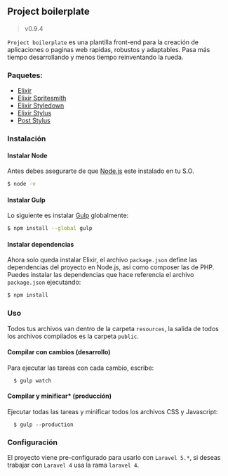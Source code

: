 ## Project boilerplate
>v0.9.4

`Project boilerplate` es una plantilla front-end para la creación de aplicaciones o paginas web rapidas, robustos y adaptables. Pasa más tiempo desarrollando y menos tiempo reinventando la rueda.

### Paquetes:

- [Elixir](http://laravel.com/docs/elixir)
- [Elixir Spritesmith](https://github.com/devfake/laravel-elixir-spritesmith)
- [Elixir Styledown](https://github.com/wochap/laravel-elixir-styledown)
- [Elixir Stylus](https://github.com/JeffreyWay/laravel-elixir-stylus)
- [Post Stylus](https://github.com/seaneking/poststylus)

### Instalación

#### Instalar Node

Antes debes asegurarte de que [Node.js](https://nodejs.org/en/) este instalado en tu S.O.

```sh
$ node -v
```

#### Instalar Gulp

Lo siguiente es instalar [Gulp](http://gulpjs.com/) globalmente:

```sh
$ npm install --global gulp
```
#### Instalar dependencias

Ahora solo queda instalar Elixir, el archivo `package.json` define las dependencias del proyecto en Node.js, asi como composer las de PHP. Puedes instalar las dependencias que hace referencia el archivo `package.json` ejecutando:

```sh
$ npm install
```

### Uso

Todos tus archivos van dentro de la carpeta `resources`, la salida de todos los archivos compilados es la carpeta `public`.

#### Compilar con cambios (desarrollo)

Para ejecutar las tareas con cada cambio, escribe:

```shell
  $ gulp watch
```

#### Compilar y minificar* (producción)

Ejecutar todas las tareas y minificar todos los archivos CSS y Javascript:

```shell
  $ gulp --production
```

### Configuración

El proyecto viene pre-configurado para usarlo con `Laravel 5.*`, si deseas trabajar con `Laravel 4` usa la rama `laravel 4`.
